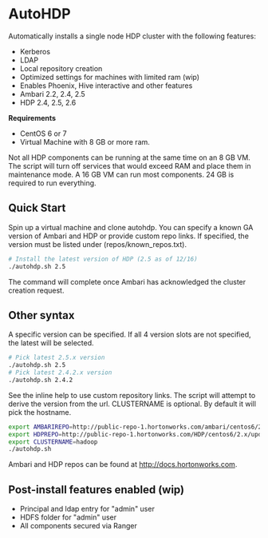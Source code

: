 AutoHDP
======
Automatically installs a single node HDP cluster with the following features:
+ Kerberos
+ LDAP
+ Local repository creation
+ Optimized settings for machines with limited ram (wip)
+ Enables Phoenix, Hive interactive and other features
+ Ambari 2.2, 2.4, 2.5
+ HDP 2.4, 2.5, 2.6

**Requirements**
+ CentOS 6 or 7
+ Virtual Machine with 8 GB or more ram.

Not all HDP components can be running at the same time on an 8 GB VM. The script will turn off services that would exceed RAM and place them in maintenance mode. A 16 GB VM can run most components. 24 GB is required to run everything.

Quick Start
------
Spin up a virtual machine and clone autohdp. You can specify a known GA version of Ambari and HDP or provide custom repo links. If specified, the version must be listed under (repos/known_repos.txt).

```bash
# Install the latest version of HDP (2.5 as of 12/16)
./autohdp.sh 2.5
```
The command will complete once Ambari has acknowledged the cluster creation request.

Other syntax
------
A specific version can be specified. If all 4 version slots are not specified, the latest will be selected.

```bash
# Pick latest 2.5.x version
./autohdp.sh 2.5
# Pick latest 2.4.2.x version
./autohdp.sh 2.4.2
```

See the inline help to use custom repository links. The script will attempt to derive the version from the url. CLUSTERNAME is optional. By default it will pick the hostname.
```bash
export AMBARIREPO=http://public-repo-1.hortonworks.com/ambari/centos6/2.x/updates/2.2.2.0/ambari.repo
export HDPREPO=http://public-repo-1.hortonworks.com/HDP/centos6/2.x/updates/2.4.2.0/hdp.repo
export CLUSTERNAME=hadoop
./autohdp.sh
```

Ambari and HDP repos can be found at http://docs.hortonworks.com.

Post-install features enabled (wip)
------
+ Principal and ldap entry for "admin" user
+ HDFS folder for "admin" user
+ All components secured via Ranger

